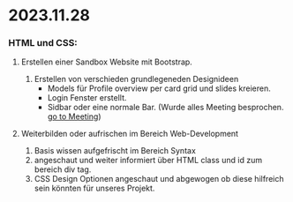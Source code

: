 # 2023.11.28


### HTML und CSS:

1. Erstellen einer Sandbox Website mit Bootstrap. 
    1. Erstellen von verschieden grundlegeneden Designideen
        - Models für Profile overview per card grid und slides kreieren.
        - Login Fenster erstellt. 
        - Sidbar oder eine normale Bar.
        (Wurde alles Meeting besprochen. [go to Meeting](Projectmanagement/Mettings/2023.11.2.md))



2.  Weiterbilden oder aufrischen im Bereich Web-Development
    1. Basis wissen aufgefrischt im Bereich Syntax 
    2. angeschaut und weiter informiert über HTML class und id zum bereich div tag.
    3. CSS Design Optionen angeschaut und abgewogen ob diese hilfreich sein könnten für unseres Projekt.

